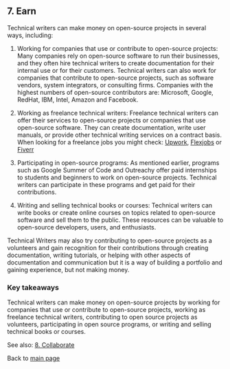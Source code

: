 ## 7. Earn

Technical writers can make money on open-source projects in several ways, including:

1. Working for companies that use or contribute to open-source projects: Many companies rely on open-source software to run their businesses, and they often hire technical writers to create documentation for their internal use or for their customers. Technical writers can also work for companies that contribute to open-source projects, such as software vendors, system integrators, or consulting firms. Companies with the highest numbers of open-source contributors are: Microsoft, Google, RedHat, IBM, Intel, Amazon and Facebook.

2. Working as freelance technical writers: Freelance technical writers can offer their services to open-source projects or companies that use open-source software. They can create documentation, write user manuals, or provide other technical writing services on a contract basis. When looking for a freelance jobs you might check: [Upwork](https://www.upwork.com/freelance-jobs/technical-writing/), [Flexjobs](https://www.flexjobs.com/remote-jobs/technical-writing) or [Fiverr](https://www.fiverr.com/categories/writing-translation/technical-writing-services)

3. Participating in open-source programs: As mentioned earlier, programs such as Google Summer of Code and Outreachy offer paid internships to students and beginners to work on open-source projects. Technical writers can participate in these programs and get paid for their contributions.

4. Writing and selling technical books or courses: Technical writers can write books or create online courses on topics related to open-source software and sell them to the public. These resources can be valuable to open-source developers, users, and enthusiasts.

Technical Writers may also try contributing to open-source projects as a volunteers and gain recognition for their contributions through creating documentation, writing tutorials, or helping with other aspects of documentation and communication but it is a way of building a portfolio and gaining experience, but not making money.

### Key takeaways
Technical writers can make money on open-source projects by working for companies that use or contribute to open-source projects, working as freelance technical writers, contributing to open source projects as volunteers, participating in open source programs, or writing and selling technical books or courses.

See also: [8. Collaborate](collaborate.md)

Back to [main page](index.md)

